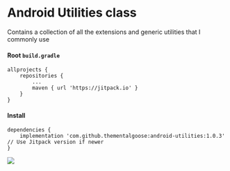 # Android Utilities class 

Contains a collection of all the extensions and generic utilities that I commonly use

#### Root `build.gradle`

```
allprojects {
	repositories {
		...
		maven { url 'https://jitpack.io' }
	}
}
```

#### Install 

```
dependencies {
    implementation 'com.github.thementalgoose:android-utilities:1.0.3'     // Use Jitpack version if newer
}
```

[![](https://jitpack.io/v/thementalgoose/android-utilities.svg)](https://jitpack.io/#thementalgoose/android-utilities)